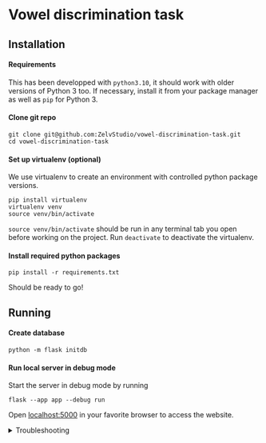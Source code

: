 # Vowel discrimination task

## Installation
#### Requirements

This has been developped with `python3.10`, it should work with older versions of Python 3 too. If necessary, install it from your package manager as well as `pip` for Python 3.

#### Clone git repo

```
git clone git@github.com:ZelvStudio/vowel-discrimination-task.git
cd vowel-discrimination-task
```

#### Set up virtualenv (optional)

We use virtualenv to create an environment with controlled python package versions. 


```
pip install virtualenv
virtualenv venv
source venv/bin/activate
```

`source venv/bin/activate` should be run in any terminal tab you open before working on the project. Run `deactivate` to deactivate the virtualenv.

#### Install required python packages

```
pip install -r requirements.txt
```

Should be ready to go!

## Running
#### Create database

```
python -m flask initdb
```

#### Run local server in debug mode
Start the server in debug mode by running 

```flask --app app --debug run```

Open [localhost:5000](http://localhost:5000) in your favorite browser to access the website.

<details><summary>Troubleshooting</summary>
<p>

> ModuleNotFoundError: No module named 'config'

Try running ```python -m flask --app app --debug run``` instead
</p>
</details>
